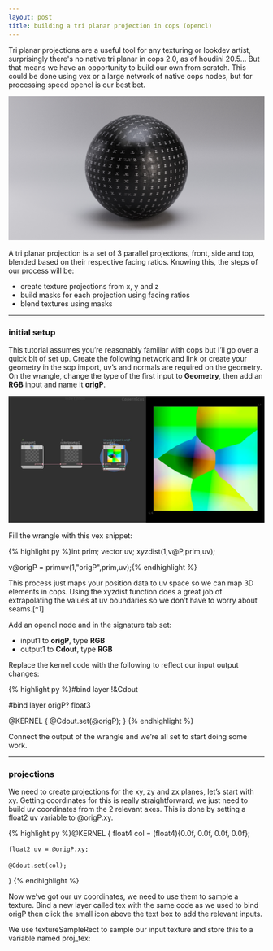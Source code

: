 ```yaml
---
layout: post
title: building a tri planar projection in cops (opencl)
---
```


Tri planar projections are a useful tool for any texturing or lookdev artist, surprisingly there's no native tri planar in cops 2.0, as of houdini 20.5... But that means we have an opportunity to build our own from scratch. This could be done using vex or a large network of native cops nodes, but for processing speed opencl is our best bet.

![rendered tri planar example](/assets/images/2024-10-22-tri-planar-cops/tri_planar_example001.jpg)

A tri planar projection is a set of 3 parallel projections, front, side and top, blended based on their respective facing ratios. Knowing this, the steps of our process will be:

- create texture projections from x, y and z
- build masks for each projection using facing ratios
- blend textures using masks

-----

### initial setup

This tutorial assumes you’re reasonably familiar with cops but I’ll go over a quick bit of set up. Create the following network and link or create your geometry in the sop import, uv’s and normals are required on the geometry. On the wrangle, change the type of the first input to **Geometry**, then add an **RGB** input and name it **origP**.

![inital setup](/assets/images/2024-10-22-tri-planar-cops/set_up_screenshot001.jpg)

Fill the wrangle with this vex snippet:


{% highlight py %}int prim;
vector uv;
xyzdist(1,v@P,prim,uv);

v@origP = primuv(1,"origP",prim,uv);{% endhighlight %}

This process just maps your position data to uv space so we can map 3D elements in cops. Using the xyzdist function does a great job of extrapolating the values at uv boundaries so we don’t have to worry about seams.[^1]

Add an opencl node and in the signature tab set:

- input1 to **origP**, type **RGB**
- output1 to **Cdout**, type **RGB**

Replace the kernel code with the following to reflect our input output changes:

{% highlight py %}#bind layer !&Cdout

#bind layer origP? float3

@KERNEL
{
    @Cdout.set(@origP);
}
{% endhighlight %}

Connect the output of the wrangle and we’re all set to start doing some work.

-----

### projections

We need to create projections for the xy, zy and zx planes, let’s start with xy. Getting coordinates for this is really straightforward, we just need to build uv coordinates from the 2 relevant axes. This is done by setting a float2 uv variable to @origP.xy.

{% highlight py %}@KERNEL
{
    float4 col = (float4){0.0f, 0.0f, 0.0f, 0.0f};
    
    float2 uv = @origP.xy;
    
    @Cdout.set(col); 
}
{% endhighlight %}

Now we’ve got our uv coordinates, we need to use them to sample a texture. Bind a new layer called tex with the same code as we used to bind origP then click the small icon above the text box to add the relevant inputs.

We use textureSampleRect to sample our input texture and store this to a variable named proj_tex:

